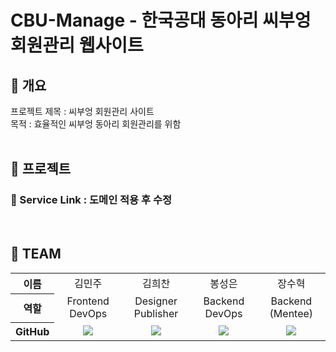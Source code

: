 # CBU-Manage - 한국공대 동아리 씨부엉 회원관리 웹사이트

## 🧾 개요
프로젝트 제목 : 씨부엉 회원관리 사이트<br>
목적 : 효율적인 씨부엉 동아리 회원관리를 위함<br>
<br>

## 📃 프로젝트

### 🔗 Service Link : 도메인 적용 후 수정
<br>


## 👥 TEAM

<table width="950">
    <thead>
    </thead>
    <tbody>
    <tr>
        <th>이름</th>
        <td width="100" align="center">김민주</td>
        <td width="100" align="center">김희찬</td>
        <td width="100" align="center">봉성은</td>
        <td width="100" align="center">장수혁</td>
    </tr>
    <tr>
        <th>역할</th>
        <td width="150" align="center">
            Frontend <br> DevOps 
        </td>
        <td width="150" align="center">
            Designer <br> Publisher
        </td>
        <td width="150" align="center">
            Backend <br> DevOps 
        </td>
        <td width="150" align="center">
            Backend (Mentee)
        </td>
    </tr>
    <tr>
        <th>GitHub</th>
        <td width="100" align="center">
            <a href="https://github.com/ming0o">
                <img src="http://img.shields.io/badge/ming0o-green?style=social&logo=github"/>
            </a>
        </td>
        <td width="100" align="center">
            <a href="https://github.com/76Dosu">
                <img src="http://img.shields.io/badge/76Dosu-green?style=social&logo=github"/>
            </a>
        </td>
        <td width="100" align="center">
            <a href="https://github.com/BongSeongEun">
                <img src="http://img.shields.io/badge/BongSeongEun-green?style=social&logo=github"/>
            </a>
        </td>
        <td width="100" align="center">
            <a href="https://github.com/SH4316">
                <img src="http://img.shields.io/badge/SH4316-green?style=social&logo=github"/>
            </a>
        </td>
    </tr>
    </tbody>
</table>
<br>
